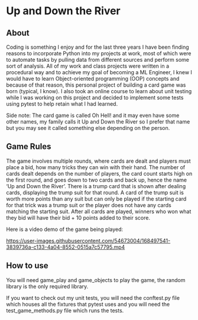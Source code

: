 # Up and Down the River

## About

Coding is something I enjoy and for the last three years I have been finding reasons to incorporate Python into my projects at work, most of which were to automate tasks by pulling data from different sources and perform some sort of analysis. All of my work and class projects were written in a procedural way and to achieve my goal of becoming a ML Engineer, I knew I would have to learn Object-oriented programming (OOP) concepts and because of that reason, this personal project of building a card game was born (typical, I know). I also took an online course to learn about unit testing while I was working on this project and decided to implement some tests using pytest to help retain what I had learned. 

Side note: The card game is called Oh Hell! and it may even have some other names, my family calls it Up and Down the River so I prefer that name but you may see it called something else depending on the person.

## Game Rules

The game involves multiple rounds, where cards are dealt and players must place a bid, how many tricks they can win with their hand. The number of cards dealt depends on the number of players, the card count starts high on the first round, and goes down to two cards and back up, hence the name ‘Up and Down the River’. There is a trump card that is shown after dealing cards, displaying the trump suit for that round. A card of the trump suit is worth more points than any suit but can only be played if the starting card for that trick was a trump suit or the player does not have any cards matching the starting suit. After all cards are played, winners who won what they bid will have their bid + 10 points added to their score. 


Here is a video demo of the game being played:



https://user-images.githubusercontent.com/54673004/168497541-3839736a-c133-4a04-8552-0515a7c57795.mp4




## How to use

You will need game_play and game_objects to play the game, the random library is the only required library. 

If you want to check out my unit tests, you will need the conftest.py file which houses all the fixtures that pytest uses and you will need the test_game_methods.py file which runs the tests.
